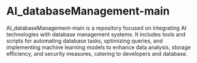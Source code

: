 # AI_databaseManagement-main
AI_databaseManagement-main is a repository focused on integrating AI technologies with database management systems. It includes tools and scripts for automating database tasks, optimizing queries, and implementing machine learning models to enhance data analysis, storage efficiency, and security measures, catering to developers and database.
